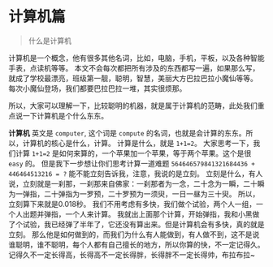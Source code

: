 # 计算机篇
> 什么是计算机

计算机是一个概念，他有很多其他名词，比如，电脑，手机，平板，以及各种智能手表，点读机等等。
本文不会每次都把所有涉及的东西都写一遍，如果那么写，就成了学校最漂亮，班级第一靓，聪明，智慧，美丽大方巴拉巴拉小魔仙等等。
每次小魔仙登场，我们都要巴拉巴拉一堆，其实很烦那。

所以，大家可以理解一下，比较聪明的机器，就是属于计算机的范畴，此处我们重点说一下计算机是个什么东东。

__计算机__ 英文是 `computer`, 这个词是 `compute` 的名词，也就是会计算的东东。所以，计算机的核心是什么，计算。
计算是什么，就是 `1+1=2`。
大家思考一下，我们计算 `1+1=2` 是如何来算的，一个苹果加一个苹果，等于两个苹果。这个是很 `easy` 的。
但是我下一步想让你们思考计算一道难题 `564646579841321684436 + 446464513216 = ?` 能不能立刻告诉我，注意，我说的是立刻。
立刻是什么，有人说，立刻就是一刹那，一刹那来自佛家：一刹那者为一念，二十念为一瞬，二十瞬为一弹指，二十弹指为一罗预，二十罗预为一须臾，一日一昼为三十臾。
所以，立刻算下来就是0.018秒。
我们不用考虑有多快，我们做个试验，两个人一组，一个人出题并弹指，一个人来计算。
我就出上面那个计算，开始弹指，我和小黑做了个试验，我已经弹了半年了，它还没有算出来。但是计算机会有多快，真的就是立刻。
那么他是如何做到的，而我们为什么有人能做到，有人做不到，这不是说谁聪明，谁不聪明，每个人都有自己擅长的地方，所以你算的快，不一定记得久。
记得久不一定长得高，长得高不一定长得胖，长得胖不一定长得帅，布拉布拉~
